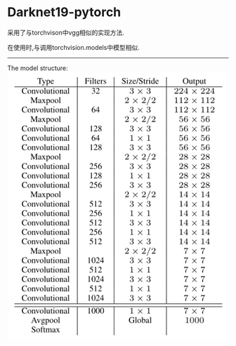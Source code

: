 # Darknet19-pytorch

采用了与torchvison中vgg相似的实现方法.

在使用时,与调用torchvision.models中模型相似.

---
The model structure:
![image](imgs/model.png)

